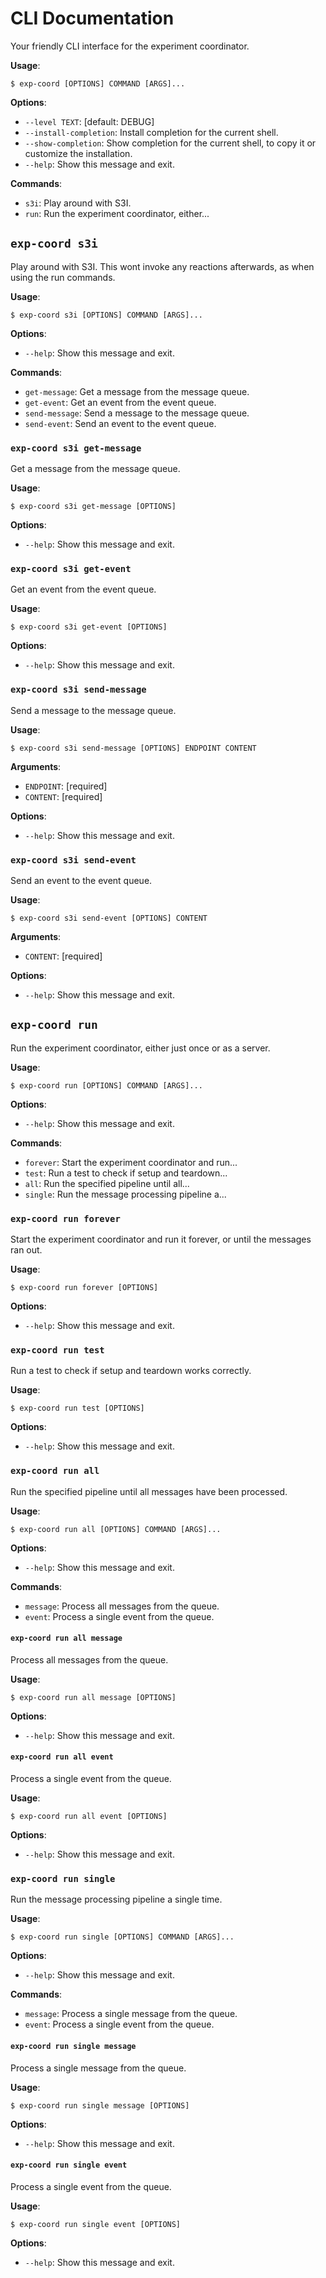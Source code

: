 # CLI Documentation

Your friendly CLI interface for the experiment coordinator.

**Usage**:

```console
$ exp-coord [OPTIONS] COMMAND [ARGS]...
```

**Options**:

* `--level TEXT`: [default: DEBUG]
* `--install-completion`: Install completion for the current shell.
* `--show-completion`: Show completion for the current shell, to copy it or customize the installation.
* `--help`: Show this message and exit.

**Commands**:

* `s3i`: Play around with S3I.
* `run`: Run the experiment coordinator, either...

## `exp-coord s3i`

Play around with S3I. This wont invoke any reactions afterwards, as when using the run commands.

**Usage**:

```console
$ exp-coord s3i [OPTIONS] COMMAND [ARGS]...
```

**Options**:

* `--help`: Show this message and exit.

**Commands**:

* `get-message`: Get a message from the message queue.
* `get-event`: Get an event from the event queue.
* `send-message`: Send a message to the message queue.
* `send-event`: Send an event to the event queue.

### `exp-coord s3i get-message`

Get a message from the message queue.

**Usage**:

```console
$ exp-coord s3i get-message [OPTIONS]
```

**Options**:

* `--help`: Show this message and exit.

### `exp-coord s3i get-event`

Get an event from the event queue.

**Usage**:

```console
$ exp-coord s3i get-event [OPTIONS]
```

**Options**:

* `--help`: Show this message and exit.

### `exp-coord s3i send-message`

Send a message to the message queue.

**Usage**:

```console
$ exp-coord s3i send-message [OPTIONS] ENDPOINT CONTENT
```

**Arguments**:

* `ENDPOINT`: [required]
* `CONTENT`: [required]

**Options**:

* `--help`: Show this message and exit.

### `exp-coord s3i send-event`

Send an event to the event queue.

**Usage**:

```console
$ exp-coord s3i send-event [OPTIONS] CONTENT
```

**Arguments**:

* `CONTENT`: [required]

**Options**:

* `--help`: Show this message and exit.

## `exp-coord run`

Run the experiment coordinator, either just once or as a server.

**Usage**:

```console
$ exp-coord run [OPTIONS] COMMAND [ARGS]...
```

**Options**:

* `--help`: Show this message and exit.

**Commands**:

* `forever`: Start the experiment coordinator and run...
* `test`: Run a test to check if setup and teardown...
* `all`: Run the specified pipeline until all...
* `single`: Run the message processing pipeline a...

### `exp-coord run forever`

Start the experiment coordinator and run it forever, or until the messages ran out.

**Usage**:

```console
$ exp-coord run forever [OPTIONS]
```

**Options**:

* `--help`: Show this message and exit.

### `exp-coord run test`

Run a test to check if setup and teardown works correctly.

**Usage**:

```console
$ exp-coord run test [OPTIONS]
```

**Options**:

* `--help`: Show this message and exit.

### `exp-coord run all`

Run the specified pipeline until all messages have been processed.

**Usage**:

```console
$ exp-coord run all [OPTIONS] COMMAND [ARGS]...
```

**Options**:

* `--help`: Show this message and exit.

**Commands**:

* `message`: Process all messages from the queue.
* `event`: Process a single event from the queue.

#### `exp-coord run all message`

Process all messages from the queue.

**Usage**:

```console
$ exp-coord run all message [OPTIONS]
```

**Options**:

* `--help`: Show this message and exit.

#### `exp-coord run all event`

Process a single event from the queue.

**Usage**:

```console
$ exp-coord run all event [OPTIONS]
```

**Options**:

* `--help`: Show this message and exit.

### `exp-coord run single`

Run the message processing pipeline a single time.

**Usage**:

```console
$ exp-coord run single [OPTIONS] COMMAND [ARGS]...
```

**Options**:

* `--help`: Show this message and exit.

**Commands**:

* `message`: Process a single message from the queue.
* `event`: Process a single event from the queue.

#### `exp-coord run single message`

Process a single message from the queue.

**Usage**:

```console
$ exp-coord run single message [OPTIONS]
```

**Options**:

* `--help`: Show this message and exit.

#### `exp-coord run single event`

Process a single event from the queue.

**Usage**:

```console
$ exp-coord run single event [OPTIONS]
```

**Options**:

* `--help`: Show this message and exit.
